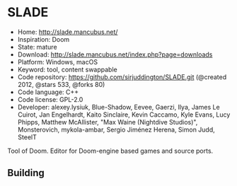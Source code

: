 # SLADE

- Home: http://slade.mancubus.net/
- Inspiration: Doom
- State: mature
- Download: http://slade.mancubus.net/index.php?page=downloads
- Platform: Windows, macOS
- Keyword: tool, content swappable
- Code repository: https://github.com/sirjuddington/SLADE.git (@created 2012, @stars 533, @forks 80)
- Code language: C++
- Code license: GPL-2.0
- Developer: alexey.lysiuk, Blue-Shadow, Eevee, Gaerzi, Ilya, James Le Cuirot, Jan Engelhardt, Kaito Sinclaire, Kevin Caccamo, Kyle Evans, Lucy Phipps, Matthew McAllister, "Max Waine (Nightdive Studios)", Monsterovich, mykola-ambar, Sergio Jiménez Herena, Simon Judd, SteelT

Tool of Doom.
Editor for Doom-engine based games and source ports.

## Building
